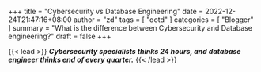 +++
title =  "Cybersecurity vs Database Engineering"
date = 2022-12-24T21:47:16+08:00
author = "zd"
tags = [ "qotd" ]
categories = [ "Blogger" ]
summary = "What is the difference between Cybersecurity and Database engineering?"
draft = false
+++

{{< lead >}}
***Cybersecurity specialists thinks 24 hours, and database engineer thinks end of every quarter.***
{{< /lead >}}

